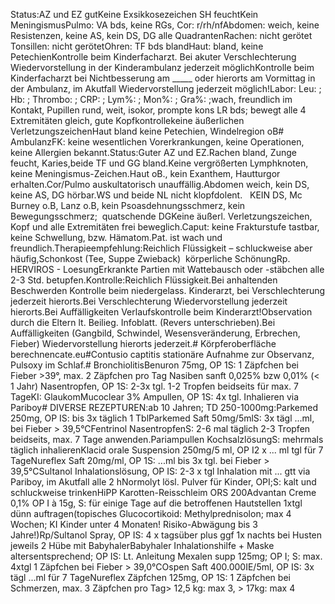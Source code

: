 Status:AZ und EZ gutKeine Exsikkosezeichen SH feuchtKein MeningismusPulmo: VA bds, keine RGs, Cor: r/rh/nfAbdomen: weich, keine Resistenzen, keine AS, kein DS, DG alle QuadrantenRachen: nicht gerötet Tonsillen: nicht gerötetOhren: TF bds blandHaut: bland, keine PetechienKontrolle beim Kinderfacharzt. Bei akuter Verschlechterung Wiedervorstellung in der Kinderambulanz jederzeit möglichKontrolle beim Kinderfacharzt bei Nichtbesserung am _____ oder hierorts am Vormittag in der Ambulanz, im Akutfall Wiedervorstellung jederzeit möglich!Labor: Leu: ; Hb: ; Thrombo: ; CRP: ; Lym%: ; Mon%: ; Gra%: ;wach, freundlich im Kontakt, Pupillen rund, weit, isokor, prompte kons LR bds; bewegt alle 4 Extremitäten gleich, gute Kopfkontrollekeine äußerlichen VerletzungszeichenHaut bland keine Petechien, Windelregion oB# AmbulanzFK: keine wesentlichen Vorerkrankungen, keine Operationen, keine Allergien bekannt.Status:Guter AZ und EZ.Rachen bland, Zunge feucht, Karies,beide TF und GG bland.Keine vergrößerten Lymphknoten, keine Meningismus-Zeichen.Haut oB., kein Exanthem, Hautturgor erhalten.Cor/Pulmo auskultatorisch unauffällig.Abdomen weich, kein DS, keine AS, DG hörbar.WS und beide NL nicht klopfdolent.   KEIN DS, Mc Burney o.B, Lanz o.B, kein Psoasdehnungsschmerz, kein Bewegungsschmerz;  quatschende DGKeine äußerl. Verletzungszeichen, Kopf und alle Extremitäten frei beweglich.Caput: keine Frakturstufe tastbar, keine Schwellung, bzw. Hämatom.Pat. ist wach und freundlich.Therapieempfehlung:Reichlich Flüssigkeit – schluckweise aber häufig,Schonkost (Tee, Suppe Zwieback)  körperliche SchönungRp. HERVIROS - LoesungErkrankte Partien mit Wattebausch oder -stäbchen alle 2-3 Std. betupfen.Kontrolle:Reichlich Flüssigkeit.Bei anhaltenden Beschwerden Kontrolle beim niedergelass. Kinderarzt, bei Verschlechterung jederzeit hierorts.Bei Verschlechterung Wiedervorstellung jederzeit hierorts.Bei Auffälligkeiten Verlaufskontrolle beim Kinderarzt!Observation durch die Eltern lt. Beilieg. Infoblatt. (Revers unterschrieben).Bei Auffälligkeiten (Gangbild, Schwindel, Wesensveränderung, Erbrechen, Fieber) Wiedervorstellung hierorts jederzeit.# Körpferoberfläche berechnencate.eu#Contusio captitis stationäre Aufnahme zur Observanz, Pulsoxy im Schlaf.# BronchiolitisBenuron 75mg, OP 1S: 1 Zäpfchen bei Fieber >39°, max. 2 Zäpfchen pro Tag Nasiben sanft 0,025% bzw 0,01% (< 1 Jahr) Nasentropfen, OP 1S: 2-3x tgl. 1-2 Tropfen beidseits für max. 7 TageKI: GlaukomMucoclear 3% Ampullen, OP 1S: 4x tgl. Inhalieren via Pariboy# DIVERSE REZEPTUREN:ab 10 Jahren; TD 250-1000mg:Parkemed 250mg, OP IS: bis 3x täglich 1 TblParkemed Saft 50mg/5mlS: 3x tägl ...ml, bei Fieber > 39,5°CFentrinol NasentropfenS: 2-6 mal täglich 2-3 Tropfen beidseits, max. 7 Tage anwenden.Pariampullen KochsalzlösungS: mehrmals täglich inhalierenKlacid orale Suspension 250mg/5 ml, OP I2 x ... ml tgl für 7 TageNureflex Saft 20mg/ml, OP 1S: ...ml bis 3x tgl. bei Fieber > 39,5°CSultanol Inhalationslösung, OP IS: 2-3 x tgl Inhalation mit ... gtt via Pariboy, im Akutfall alle 2 hNormolyt lösl. Pulver für Kinder, OPI;S: kalt und schluckweise trinkenHiPP Karotten-Reisschleim ORS 200Advantan Creme 0,1% OP I à 15g, S: für einige Tage auf die betroffenen Hautstellen 1xtgl dünn auftragen(topisches Glucocortikoid: Methylprednisolon; max 4 Wochen; KI Kinder unter 4 Monaten! Risiko-Abwägung bis 3 Jahre!)Rp/Sultanol Spray, OP IS: 4 x tagsüber plus ggf 1x nachts bei Husten jeweils 2 Hübe mit BabyhalerBabyhaler Inhalationshilfe + Maske altersentsprechend; OP IS: Lt. Anleitung Mexalen supp 125mg; OP I; S: max. 4xtgl 1 Zäpfchen bei Fieber > 39,0°COspen Saft 400.000IE/5ml, OP IS: 3x tägl ...ml für 7 TageNureflex Zäpfchen 125mg, OP 1S: 1 Zäpfchen bei Schmerzen, max. 3 Zäpfchen pro Tag> 12,5 kg: max 3, > 17kg: max 4
